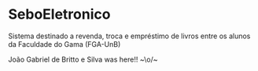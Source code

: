 SeboEletronico
==============

Sistema destinado a revenda, troca e empréstimo de livros entre os alunos da Faculdade do Gama (FGA-UnB)

João Gabriel de Britto e Silva was here!! ~\o/~
